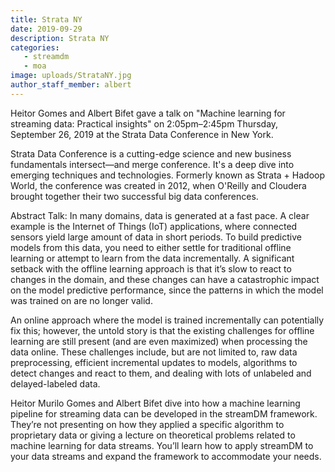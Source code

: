 ```yaml
---
title: Strata NY
date: 2019-09-29
description: Strata NY
categories:
   - streamdm
   - moa
image: uploads/StrataNY.jpg
author_staff_member: albert
---
```


Heitor Gomes and Albert Bifet gave a talk on "Machine learning for streaming data: Practical insights" on 2:05pm–2:45pm Thursday, September 26, 2019 at the Strata Data Conference in New York.

Strata Data Conference is a cutting-edge science and new business fundamentals intersect—and merge conference. It's a deep dive into emerging techniques and technologies. Formerly known as Strata + Hadoop World, the conference was created in 2012, when O'Reilly and Cloudera brought together their two successful big data conferences.

Abstract Talk: In many domains, data is generated at a fast pace. A clear example is the Internet of Things (IoT) applications, where connected sensors yield large amount of data in short periods. To build predictive models from this data, you need to either settle for traditional offline learning or attempt to learn from the data incrementally. A significant setback with the offline learning approach is that it’s slow to react to changes in the domain, and these changes can have a catastrophic impact on the model predictive performance, since the patterns in which the model was trained on are no longer valid.

An online approach where the model is trained incrementally can potentially fix this; however, the untold story is that the existing challenges for offline learning are still present (and are even maximized) when processing the data online. These challenges include, but are not limited to, raw data preprocessing, efficient incremental updates to models, algorithms to detect changes and react to them, and dealing with lots of unlabeled and delayed-labeled data.

Heitor Murilo Gomes and Albert Bifet dive into how a machine learning pipeline for streaming data can be developed in the streamDM framework. They’re not presenting on how they applied a specific algorithm to proprietary data or giving a lecture on theoretical problems related to machine learning for data streams. You’ll learn how to apply streamDM to your data streams and expand the framework to accommodate your needs.